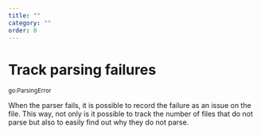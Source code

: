 ```yaml
---
title: ""
category: ""
order: 0
---
```


<h1>Track parsing failures</h1>
<small>go:ParsingError</small>
<br>
<p>When the parser fails, it is possible to record the failure as an issue on the file. This way, not only is it possible to track the number of files
that do not parse but also to easily find out why they do not parse.</p>